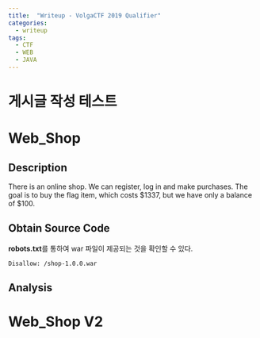 ```yaml
---
title:  "Writeup - VolgaCTF 2019 Qualifier"
categories:
  - writeup
tags:
  - CTF
  - WEB
  - JAVA
---
```


# 게시글 작성 테스트

# Web_Shop
## Description
There is an online shop. We can register, log in and make purchases. The goal is to buy the flag item, which costs $1337, but we have only a balance of $100.

## Obtain Source Code
**robots.txt**를 통하여 war 파일이 제공되는 것을 확인할 수 있다.
```shell
Disallow: /shop-1.0.0.war
```

## Analysis


# Web_Shop V2